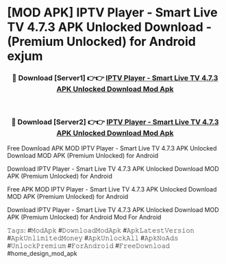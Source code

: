 # [MOD APK] IPTV Player - Smart Live TV 4.7.3 APK Unlocked Download - (Premium Unlocked) for Android exjum



<div align="center">
<h3>🔴 Download [Server1] 👉👉 <a href="https://momento.my/?title=IPTV_Player_-_Smart_Live_TV_4.7.3_APK_Unlocked_Download">IPTV Player - Smart Live TV 4.7.3 APK Unlocked Download Mod Apk</a></h3><br>

<h3>🔴 Download [Server2] 👉👉 <a href="https://momento.my/?title=IPTV_Player_-_Smart_Live_TV_4.7.3_APK_Unlocked_Download">IPTV Player - Smart Live TV 4.7.3 APK Unlocked Download Mod Apk</a></h3>
</div>



Free Download APK MOD IPTV Player - Smart Live TV 4.7.3 APK Unlocked Download MOD APK (Premium Unlocked) for Android

Download IPTV Player - Smart Live TV 4.7.3 APK Unlocked Download MOD APK (Premium Unlocked) for Android

Free APK MOD IPTV Player - Smart Live TV 4.7.3 APK Unlocked Download MOD APK (Premium Unlocked) for Android

Download IPTV Player - Smart Live TV 4.7.3 APK Unlocked Download MOD APK (Premium Unlocked) for Android Mod For Android

𝚃𝚊𝚐𝚜: #𝙼𝚘𝚍𝙰𝚙𝚔 #𝙳𝚘𝚠𝚗𝚕𝚘𝚊𝚍𝙼𝚘𝚍𝙰𝚙𝚔 #𝙰𝚙𝚔𝙻𝚊𝚝𝚎𝚜𝚝𝚅𝚎𝚛𝚜𝚒𝚘𝚗 #𝙰𝚙𝚔𝚄𝚗𝚕𝚒𝚖𝚒𝚝𝚎𝚍𝙼𝚘𝚗𝚎𝚢 #𝙰𝚙𝚔𝚄𝚗𝚕𝚘𝚌𝚔𝙰𝚕𝚕 #𝙰𝚙𝚔𝙽𝚘𝙰𝚍𝚜 #𝚄𝚗𝚕𝚘𝚌𝚔𝙿𝚛𝚎𝚖𝚒𝚞𝚖 #𝙵𝚘𝚛𝙰𝚗𝚍𝚛𝚘𝚒𝚍 #𝙵𝚛𝚎𝚎𝙳𝚘𝚠𝚗𝚕𝚘𝚊𝚍 #home_design_mod_apk
